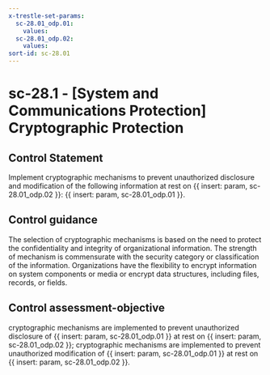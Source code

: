 ```yaml
---
x-trestle-set-params:
  sc-28.01_odp.01:
    values:
  sc-28.01_odp.02:
    values:
sort-id: sc-28.01
---
```


# sc-28.1 - \[System and Communications Protection\] Cryptographic Protection

## Control Statement

Implement cryptographic mechanisms to prevent unauthorized disclosure and modification of the following information at rest on {{ insert: param, sc-28.01_odp.02 }}: {{ insert: param, sc-28.01_odp.01 }}.

## Control guidance

The selection of cryptographic mechanisms is based on the need to protect the confidentiality and integrity of organizational information. The strength of mechanism is commensurate with the security category or classification of the information. Organizations have the flexibility to encrypt information on system components or media or encrypt data structures, including files, records, or fields.

## Control assessment-objective

cryptographic mechanisms are implemented to prevent unauthorized disclosure of {{ insert: param, sc-28.01_odp.01 }} at rest on {{ insert: param, sc-28.01_odp.02 }};
cryptographic mechanisms are implemented to prevent unauthorized modification of {{ insert: param, sc-28.01_odp.01 }} at rest on {{ insert: param, sc-28.01_odp.02 }}.
